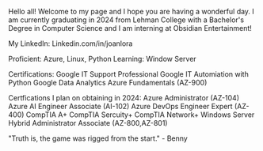 Hello all! Welcome to my page and I hope you are having a wonderful day. 
I am currently graduating in 2024 from Lehman College with a Bachelor's Degree in Computer Science and I am interning at Obsidian Entertainment! 

My LinkedIn: Linkedin.com/in/joanlora

Proficient: Azure, Linux, Python
Learning: Window Server

Certifications: 
Google IT Support Professional 
Google IT Automiation with Python
Google Data Analytics
Azure Fundamentals (AZ-900)

Certfications I plan on obtaining in 2024: 
Azure Administrator (AZ-104)
Azure AI Engineer Associate (AI-102)
Azure DevOps Engineer Expert (AZ-400)
CompTIA A+
CompTIA Sercuity+ 
CompTIA Network+
Windows Server Hybrid Administrator Associate (AZ-800,AZ-801)


"Truth is, the game was rigged from the start." - Benny 
